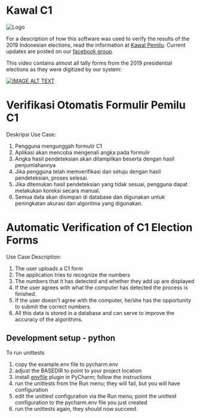 # Kawal C1

![Logo](http://kawalc1.org/static/img/logo-kotak.png)

For a description of how this software was used to verify the results of the 2019
Indonesian elections, read the information at [Kawal Pemilu](https://github.com/kawalpemilu/upload.kawalpemilu.org). Current updates are posted on our [facebook group](https://www.facebook.com/c1kawal/).

This video contains almost all tally forms from the 2019 presidential elections as they were digitized by our system:

[![IMAGE ALT TEXT](http://img.youtube.com/vi/_cgl1tMVcJ0/0.jpg)](http://www.youtube.com/watch?v=_cgl1tMVcJ0 "800.000 Formulir")


# Verifikasi Otomatis Formulir Pemilu C1

Deskripsi Use Case:
 1. Pengguna mengunggah formulir C1
 1. Aplikasi akan mencoba mengenali angka pada formulir 
 1. Angka hasil pendeteksian akan ditampilkan beserta dengan hasil penjumlahannya
 1. Jika pengguna telah memverifikasi dan setuju dengan hasil pendeteksian, proses selesai.
 1. Jika ditemukan hasil pendeteksian yang tidak sesuai, pengguna dapat melakukan koreksi secara manual.
 1. Semua data akan disimpan di database dan digunakan untuk peningkatan akurasi dari algoritma yang digunakan.

# Automatic Verification of C1 Election Forms

Use Case Description:
 1. The user uploads a C1 form
 1. The application tries to recognize the numbers 
 1. The numbers that it has detected and whether they add up are displayed
 1. If the user agrees with what the computer has detected the process is finished. 
 1. If the user doesn't agree with the computer, he/she has the opportunity to submit the correct numbers.
 1. All this data is stored in a database and can serve to improve the accuracy of the algorithms.


## Development setup - python

To run unittests
 1. copy the example.env file to pycharm.env
 1. adjust the BASEDIR to point to your project location
 1. install [envfile](https://plugins.jetbrains.com/plugin/7861-envfile) plugin in PyCharm; follow the instructions
 1. run the unittests from the Run menu; they will fail, but you will have configuration
 1. edit the unittest configuration via the Run menu; point the unittest configuration to the pycharm.env file you just created
 1. run the unittests again, they should now succeed.
